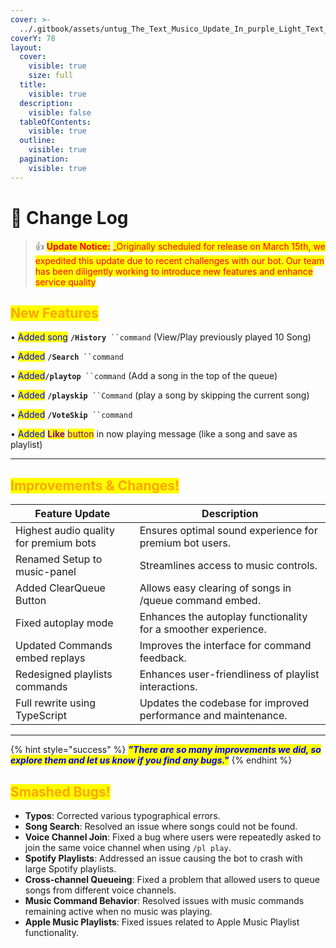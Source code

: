 ```yaml
---
cover: >-
  ../.gitbook/assets/untug_The_Text_Musico_Update_In_purple_Light_Text_above_Turntab_506b3c28-a596-44a4-9060-14560393282c.png
coverY: 78
layout:
  cover:
    visible: true
    size: full
  title:
    visible: true
  description:
    visible: false
  tableOfContents:
    visible: true
  outline:
    visible: true
  pagination:
    visible: true
---
```


# 📙 Change Log

> :thumbsup: <mark style="color:red;">**Update Notice:**</mark> <mark style="color:red;"></mark><mark style="color:red;">\_Originally scheduled for release on March 15th, we expedited this update due to recent challenges with our bot. Our team has been diligently working to introduce new features and enhance service quality</mark>

## <mark style="color:orange;">New Features</mark>

• <mark style="color:blue;">Added song</mark> **`/History`**` ``command` (View/Play previously played 10 Song)&#x20;

• <mark style="color:blue;">Added</mark> **`/Search`**` ``command`&#x20;

• <mark style="color:blue;">Added</mark>**`/playtop`**` ``command` (Add a song in the top of the queue)&#x20;

• <mark style="color:blue;">Added</mark> **`/playskip`**` ``Command` (play a song by skipping the current song)

• <mark style="color:blue;">Added</mark> **`/VoteSkip`**` ``command`&#x20;

• <mark style="color:blue;">Added</mark> <mark style="color:purple;">**Like**</mark> <mark style="color:purple;"></mark><mark style="color:purple;">button</mark> in now playing message (like a song and save as playlist)

***

## <mark style="color:orange;">Improvements & Changes!</mark>

| Feature Update                         | Description                                                    |
| -------------------------------------- | -------------------------------------------------------------- |
| Highest audio quality for premium bots | Ensures optimal sound experience for premium bot users.        |
| Renamed Setup to music-panel           | Streamlines access to music controls.                          |
| Added ClearQueue Button                | Allows easy clearing of songs in /queue command embed.         |
| Fixed autoplay mode                    | Enhances the autoplay functionality for a smoother experience. |
| Updated Commands embed replays         | Improves the interface for command feedback.                   |
| Redesigned playlists commands          | Enhances user-friendliness of playlist interactions.           |
| Full rewrite using TypeScript          | Updates the codebase for improved performance and maintenance. |

***

{% hint style="success" %}
_<mark style="color:blue;">**"There are so many improvements we did, so explore them and let us know if you find any bugs."**</mark>_
{% endhint %}

## <mark style="color:orange;">Smashed Bugs!</mark>

* **Typos**: Corrected various typographical errors.
* **Song Search**: Resolved an issue where songs could not be found.
* **Voice Channel Join**: Fixed a bug where users were repeatedly asked to join the same voice channel when using `/pl play`.
* **Spotify Playlists**: Addressed an issue causing the bot to crash with large Spotify playlists.
* **Cross-channel Queueing**: Fixed a problem that allowed users to queue songs from different voice channels.
* **Music Command Behavior**: Resolved issues with music commands remaining active when no music was playing.
* **Apple Music Playlists**: Fixed issues related to Apple Music Playlist functionality.

